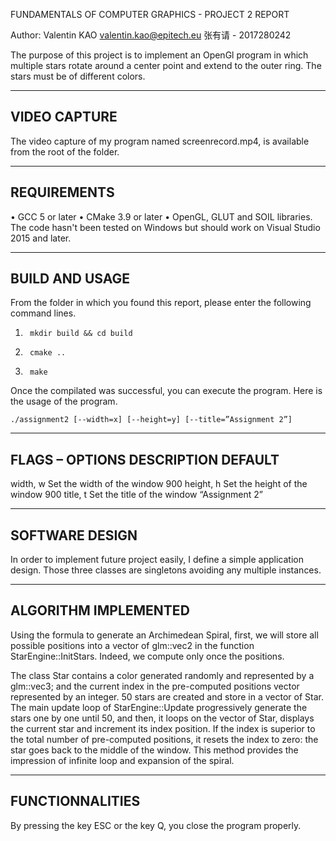 FUNDAMENTALS OF COMPUTER GRAPHICS -  PROJECT 2 REPORT

Author: Valentin KAO <valentin.kao@epitech.eu>
		张有请 - 2017280242
		
The purpose of this project is to implement an OpenGl program in which
multiple stars rotate around a center point and extend to the outer ring.
The stars must be of different colors.

---------------------------------------------------------------------------
VIDEO CAPTURE
---------------------------------------------------------------------------

The video capture of my program named screenrecord.mp4, is available from
the root of the folder.

---------------------------------------------------------------------------
REQUIREMENTS
---------------------------------------------------------------------------
•	GCC 5 or later
•	CMake 3.9 or later
•	OpenGL, GLUT and SOIL libraries.
The code hasn't been tested on Windows but should work on Visual Studio
2015 and later.

---------------------------------------------------------------------------
BUILD AND USAGE
---------------------------------------------------------------------------
From the folder in which you found this report, please enter the following
command lines.
1.		mkdir build && cd build
2.		cmake ..
3.		make

Once the compilated was successful, you can execute the program. 
Here is the usage of the program.

	./assignment2 [--width=x] [--height=y] [--title=”Assignment 2”]
	
---------------------------------------------------------------------------
FLAGS – OPTIONS	DESCRIPTION	DEFAULT
---------------------------------------------------------------------------
width, w	Set the width of the window	900
height, h	Set the height of the window	900
title, t	Set the title of the window	“Assignment 2”


---------------------------------------------------------------------------
SOFTWARE DESIGN
---------------------------------------------------------------------------
In order to implement future project easily, I define a simple application
design. Those three classes are singletons avoiding any multiple instances.

---------------------------------------------------------------------------
ALGORITHM IMPLEMENTED
---------------------------------------------------------------------------
Using the formula to generate an Archimedean Spiral, first, we will store 
all possible positions into a vector of glm::vec2 in the function 
StarEngine::InitStars. Indeed, we compute only once the positions.

The class Star contains a color generated randomly and represented by a 
glm::vec3; and the current index in the pre-computed positions vector 
represented by an integer. 50 stars are created and store in a vector of 
Star. The main update loop of StarEngine::Update progressively generate the
stars one by one until 50, and then, it loops on the vector of Star, displays
the current star and increment its index position. If the index is superior
to the total number of pre-computed positions, it resets the index to zero:
the star goes back to the middle of the window.
This method provides the impression of infinite loop and expansion of the spiral.

---------------------------------------------------------------------------
FUNCTIONNALITIES
---------------------------------------------------------------------------
By pressing the key ESC or the key Q, you close the program properly.
